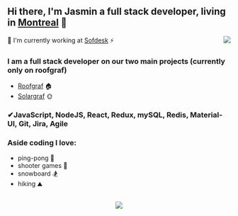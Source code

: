 ## Hi there, I'm Jasmin a full stack developer, living in [Montreal](https://www.google.ca/maps?q=,+Montreal,+QC,+,+ca) 👋

<img align="right" src="https://github-readme-stats.vercel.app/api?username=CutiePi&count_private=true&show_icons=true&hide_title=true&hide=stars" />

👻 I'm currently working at [Sofdesk](https://sofdesk.com/) ⚡

### I am a full stack developer on our two main projects (currently only on roofgraf)

- [Roofgraf](https://www.roofgraf.com/) 🏠
- [Solargraf](https://www.solargraf.com/) 🌞

### ✔JavaScript, NodeJS, React, Redux, mySQL, Redis, Material-UI, Git, Jira, Agile
 
### Aside coding I love:
- ping-pong 🏓
- shooter games 🔫
- snowboard 🏂
- hiking ⛰

<br>

<div align="center">
   <img src="https://github-profile-trophy.vercel.app/?username=CutiePi&theme=flat&no-frame=true&margin-w=30" />
</div>

<!--**CutiePi/CutiePi** is a ✨ _special_ ✨ repository because its `README.md` (this file) appears on your GitHub profile.

Here are some ideas to get you started:

- 🔭 I’m currently working on ...
- 🌱 I’m currently learning ...
- 👯 I’m looking to collaborate on ...
- 🤔 I’m looking for help with ...
- 💬 Ask me about ...
- 📫 How to reach me: ...
- 😄 Pronouns: ...
- ⚡ Fun fact: ...
-->
